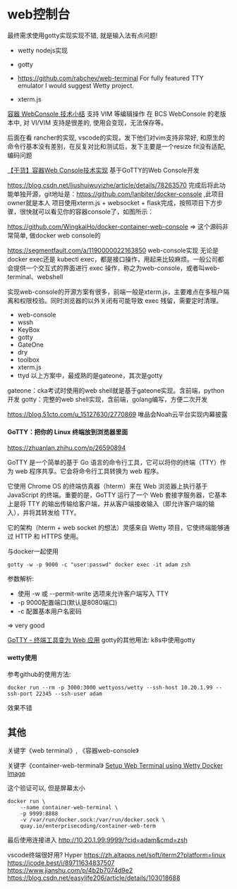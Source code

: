 # web控制台

最终需求使用gotty实现实现不错, 就是输入法有点问题!

* wetty
  nodejs实现

* gotty

* https://github.com/rabchev/web-terminal
For fully featured TTY emulator I would suggest Wetty project.

* xterm.js

[容器 WebConsole 技术小结](https://joelei.com/2021/07/bcs-web-console-tech-summary/)
支持 VIM 等编辑操作
在 BCS WebConsole 的老版本中, 对 VI/VIM 支持是很差的, 使用会变现，无法保存等。

后面在看 rancher的实现, vscode的实现，发下他们对vim支持非常好, 和原生的命令行基本没有差别，在反复对比和测试后，发下主要是一个resize fit没有适配, 编码问题

[【干货】容器Web Console技术实现](https://cloud.tencent.com/developer/article/1416063)
基于GoTTY的Web Console开发

https://blog.csdn.net/liushuiwuyizhe/article/details/78263570
完成后将此功能单独开源，git地址是：https://github.com/lanbiter/docker-console  ,此项目owner就是本人
项目使用xterm.js + websocket + flask完成，按照项目下方步骤，很快就可以看见你的容器console了，如图所示：

https://github.com/WingkaiHo/docker-container-web-console
=> 这个源码非常简单, 做docker web console的


https://segmentfault.com/a/1190000022163850
web-console实现
无论是 docker exec还是 kubectl exec，都是接口操作，用起来比较麻烦。一般公司都会提供一个交互式的界面进行 exec 操作，称之为web-console，或者叫web-terminal、webshell

实现web-console的开源方案有很多，前端一般是xterm.js，主要难点在多租户隔离和权限校验。同时浏览器的以外关闭有可能导致 exec 残留，需要定时清理。

* web-console
* wssh
* KeyBox
* gotty
* GateOne
* dry
* toolbox
* xterm.js
* ttyd
以上方案中，最成熟的是gateone，其次是gotty

gateone：cka考试时使用的web shell就是基于gateone实现。含前端，python开发
gotty：完整的web shell实现，含前端，golang编写，方便二次开发

https://blog.51cto.com/u_15127630/2770869
唯品会Noah云平台实现内幕披露

#### GoTTY：把你的 Linux 终端放到浏览器里面

https://zhuanlan.zhihu.com/p/26590894

GoTTY 是一个简单的基于 Go 语言的命令行工具，它可以将你的终端（TTY）作为 web 程序共享。它会将命令行工具转换为 web 程序。

它使用 Chrome OS 的终端仿真器（hterm）来在 Web 浏览器上执行基于 JavaScript 的终端。重要的是，GoTTY 运行了一个 Web 套接字服务器，它基本上是将 TTY 的输出传输给客户端，并从客户端接收输入（即允许客户端的输入），并将其转发给 TTY。

它的架构（hterm + web socket 的想法）灵感来自 Wetty 项目，它使终端能够通过 HTTP 和 HTTPS 使用。

与docker一起使用
```
gotty -w -p 9000 -c "user:passwd" docker exec -it adam zsh
```

参数解析:
* 使用 -w 或 --permit-write 选项来允许客户端写入 TTY
* -p 9000配置端口(默认是8080端口)
* -c 配置基本用户名密码

=> very good

[GoTTY - 终端工具变为 Web 应用](https://blog.51cto.com/mageedu/2894786)
gotty的其他用法: k8s中使用gotty

#### wetty使用

参考github的使用方法:
```
docker run --rm -p 3000:3000 wettyoss/wetty --ssh-host 10.20.1.99 --ssh-port 22345 --ssh-user adam
```

效果不错

## 其他

关键字《web terminal》, 《容器web-console》

关键字《container-web-terminal》
[Setup Web Terminal using Wetty Docker Image](https://pacroy.medium.com/setup-web-terminal-using-wetty-docker-image-dcb1ea75bfaf)

这个验证可以, 但是屏幕太小
```
docker run \
    --name container-web-terminal \
    -p 9999:8888
    -v /var/run/docker.sock:/var/run/docker.sock \
    quay.io/enterprisecoding/container-web-term
```

最后使用连接进入
http://10.20.1.99:9999/?cid=adam&cmd=zsh

vscode终端很好用?
Hyper
https://zh.altapps.net/soft/iterm2?platform=linux
https://icode.best/i/89711634837507
https://www.jianshu.com/p/4b2b7074d9e2
https://blog.csdn.net/easylife206/article/details/103018688

